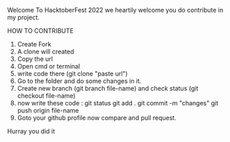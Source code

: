 Welcome To HacktoberFest 2022
we heartily welcome you do contribute in my project.

HOW TO CONTRIBUTE

1. Create Fork
2. A clone will created 
3. Copy the url
4. Open cmd or terminal
5. write code there (git clone "paste url")
6. Go to the folder and do some changes in it.
7. Create new branch (git branch file-name) and check status (git checkout file-name)
8. now write these code : git status
                          git add .
                          git commit -m "changes"
                          git push origin file-name
9. Goto your github profile now compare and pull request.

Hurray you did it 
